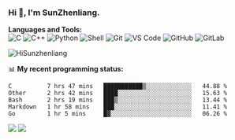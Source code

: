 
### Hi 👋, I'm SunZhenliang.



**Languages and Tools:**  
![C](https://img.shields.io/badge/-00599C?style=flat-square&logo=c&logoColor=white)
![C++](https://img.shields.io/badge/-C++-00599C?style=flat-square&logo=c%2B%2B&logoColor=white)
![Python](https://img.shields.io/badge/-Python-8fcfd1?style=flat-square&logo=Python)
![Shell](https://img.shields.io/badge/-Shell-blasck?style=flat-square&logo=Shell)
![Git](https://img.shields.io/badge/-Git-black?style=flat-square&logo=git)
![VS Code](https://img.shields.io/badge/-VS%20Code-007ACC?style=flat-square&logo=visual-studio-code)
![GitHub](https://img.shields.io/badge/-GitHub-181717?style=flat-square&logo=github)
![GitLab](https://img.shields.io/badge/-GitLab-FCA121?style=flat-square&logo=gitlab)

<img   src="https://github-readme-stats.vercel.app/api?username=HiSunzhenliang&count_private=true&show_icons=true" alt="HiSunzhenliang" />

📊 **My recent programming status:**
<!--START_SECTION:waka-->
```text
C          7 hrs 47 mins   ███████████▒░░░░░░░░░░░░░   44.88 % 
Other      2 hrs 42 mins   ████░░░░░░░░░░░░░░░░░░░░░   15.63 % 
Bash       2 hrs 19 mins   ███▒░░░░░░░░░░░░░░░░░░░░░   13.44 % 
Markdown   1 hr 58 mins    ███░░░░░░░░░░░░░░░░░░░░░░   11.41 % 
Go         1 hr 5 mins     █▓░░░░░░░░░░░░░░░░░░░░░░░   06.26 % 
```
<!--END_SECTION:waka-->
[![](https://img.shields.io/ubuntu/v/ubuntu-wallpapers)](https://kubuntu.org/)
![](https://visitor-badge.glitch.me/badge?page_id=HiSunzhenliang.readme)

